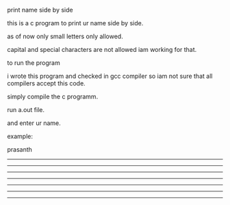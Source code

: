 print name side by side

this is a c program to print ur name side by side.

as of now only small letters only allowed.

capital and special characters are not allowed iam working for that.

to run the program

i wrote this program and checked in gcc compiler so iam not sure that all compilers accept this code.

simply compile the c programm.

run a.out file.

and enter ur name.

example:

prasanth
* * * * * * *  * * * * * *          *        * * * * * * *        *        *           *  * * * * * * *  *           *  
*           *  *         *         * *       *                   * *       * *         *        *        *           *  
*           *  *         *        *   *      *                  *   *      *   *       *        *        *           *  
* * * * * * *  * * * * * *       *******     * * * * * * *     *******     *     *     *        *        * * * * * * *  
*              * *              *       *                *    *       *    *       *   *        *        *           *  
*              *   *           *         *               *   *         *   *         * *        *        *           *  
*              *     *        *           *  * * * * * * *  *           *  *           *        *        *           * 
